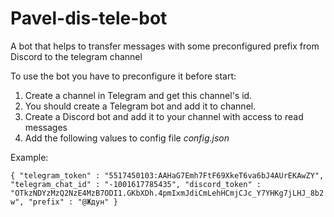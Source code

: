 # **Pavel-dis-tele-bot**
A bot that helps to transfer messages with some preconfigured prefix from Discord to the telegram channel

To use the bot you have to preconfigure it before start:

1. Create a channel in Telegram and get this channel's id.
2. You should create a Telegram bot and add it to channel.
3. Create a Discord bot and add it to your channel with access to read messages
4. Add the following values to config file _config.json_

Example:

`
{
    "telegram_token" : "5517450103:AAHaG7Emh7FtF69XkeT6va6bJ4AUrEKAwZY",
    "telegram_chat_id" : "-1001617785435",
    "discord_token" : "OTkzNDYzMzQ2NzE4MzB7ODI1.GKbXDh.4pmIxmJdiCmLehHCmjCJc_Y7YHKg7jLHJ_8b2w",
    "prefix" : "@Ждун"
}
`